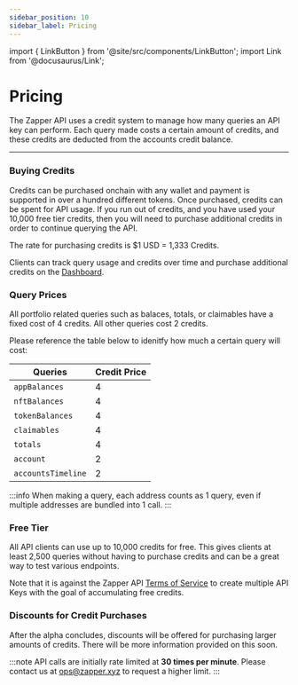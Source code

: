 ```yaml
---
sidebar_position: 10
sidebar_label: Pricing
---
```


import { LinkButton } from '@site/src/components/LinkButton';
import Link from '@docusaurus/Link';

# Pricing

The Zapper API uses a credit system to manage how many queries an API key can perform. Each query made costs a certain amount of credits, and these credits are deducted from the accounts credit balance.

---

### Buying Credits

Credits can be purchased onchain with any wallet and payment is supported in over a hundred different tokens. Once purchased, credits can be spent for API usage. If you run out of credits, and you have used your 10,000 free tier credits, then you will need to purchase additional credits in order to continue querying the API.

The rate for purchasing credits is $1 USD = 1,333 Credits.


Clients can track query usage and credits over time and purchase additional credits on the [Dashboard](/dashboard).

### Query Prices

All portfolio related queries such as balaces, totals, or claimables have a fixed cost of 4 credits. All other queries cost 2 credits.

Please reference the table below to idenitfy how much a certain query will cost:

| Queries | Credit Price |
| ----------- | ----------- |
| `appBalances` | 4 | 
| `nftBalances` | 4 | 
| `tokenBalances` | 4 | 
| `claimables` | 4 | 
| `totals` | 4 | 
| `account` | 2 | 
| `accountsTimeline` | 2 | 

:::info
When making a query, each address counts as 1 query, even if multiple addresses are bundled into 1 call.
:::

### Free Tier

All API clients can use up to 10,000 credits for free. This gives clients at least 2,500 queries without having to purchase credits and can be a great way to test various endpoints.


Note that it is against the Zapper API [Terms of Service](https://zapper.xyz/docs/api-terms-of-use.pdf) to create multiple API Keys with the goal of accumulating free credits.


<LinkButton href="./dashboard" type="primary" buttonCopy="Get Started" />


### Discounts for Credit Purchases

After the alpha concludes, discounts will be offered for purchasing larger amounts of credits. There will be more information provided on this soon.

:::note
API calls are initially rate limited at **30 times per minute**. Please contact us at ops@zapper.xyz to request a higher limit.
:::